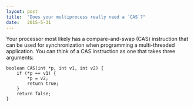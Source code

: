 ```yaml
---
layout: post
title:  "Does your multiprocess really need a `CAS`?"
date:   2015-5-31
---
```


Your processor most likely has a compare-and-swap (CAS) instruction that can be used for synchronization when programming a multi-threaded application. You can think of a CAS instruction as one that takes three arguments:

```
boolean CAS(int *p, int v1, int v2) {
	if (*p == v1) {
        *p = v2;
        return true;    
    }
    return false;
}
```